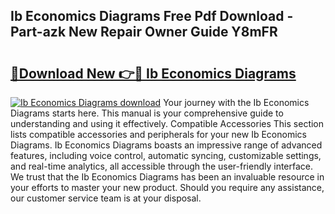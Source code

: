 ## Ib Economics Diagrams Free Pdf Download - Part-azk New Repair Owner Guide Y8mFR

# <h2><a href="http://dfu10dw.blite.top/?on=Ib+Economics+Diagrams">🔗Download New 👉🔴 Ib Economics Diagrams</a></h2>

[![Ib Economics Diagrams download](https://i.imgur.com/lujVjoI.png)](http://dfu10dw.blite.top/?on=Ib+Economics+Diagrams)
Your journey with the Ib Economics Diagrams starts here. This manual is your comprehensive guide to understanding and using it effectively. Compatible Accessories This section lists compatible accessories and peripherals for your new Ib Economics Diagrams. Ib Economics Diagrams boasts an impressive range of advanced features, including voice control, automatic syncing, customizable settings, and real-time analytics, all accessible through the user-friendly interface. We trust that the Ib Economics Diagrams has been an invaluable resource in your efforts to master your new product. Should you require any assistance, our customer service team is at your disposal.
